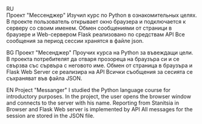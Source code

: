 
RU   
Проект "Мессенджер"
Изучил курс по Python в ознакомительных целях.
В проекте пользователь открывает окно браузера и подключается к серверу со своим именем.
Обмен сообщениями от страници в браузере и Web-сервером Flask реализовано по средствам API
Все сообщения за период сессии хранятся в файле json.

BG
Проект "Месенджер"
Проучих курса на Python за въвеждащи цели.
В проекта потребителят да отваря прозореца на браузъра си и се свързва със сървъра с неговото име.
Обмен от страница в браузъра и Flask Web Server се реализира на API
Всички съобщения за сесията се съхраняват във файла JSON.

EN
Project "Messanger"
I studied the Python language course for introductory purposes.
In the project, the user opens the browser window and connects to the server with his name.
Reporting from Stanitsia in Browser and Flask Web server is implemented by API
All messages for the session are stored in the JSON file.
